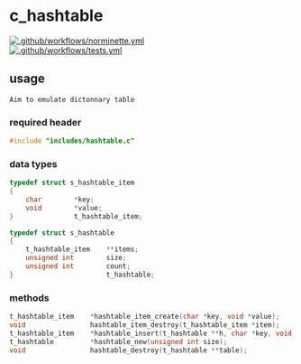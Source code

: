 # c_hashtable

[![.github/workflows/norminette.yml](https://github.com/c3b5aw/c_hashtable/actions/workflows/norminette.yml/badge.svg)](https://github.com/c3b5aw/c_hashtable/actions/workflows/norminette.yml) <br />
[![.github/workflows/tests.yml](https://github.com/c3b5aw/c_hashtable/actions/workflows/tests.yml/badge.svg)](https://github.com/c3b5aw/c_hashtable/actions/workflows/tests.yml) <br />

## usage

```text
Aim to emulate dictonnary table
```

### required header
```C
#include "includes/hashtable.c"
```

### data types
```C
typedef struct s_hashtable_item
{
	char		*key;
	void		*value;
}				t_hashtable_item;

typedef struct s_hashtable
{
	t_hashtable_item	**items;
	unsigned int		size;
	unsigned int		count;
}						t_hashtable;
```

### methods
```C
t_hashtable_item	*hashtable_item_create(char *key, void *value);
void				hashtable_item_destroy(t_hashtable_item *item);
t_hashtable_item	*hashtable_insert(t_hashtable **h, char *key, void *value);
t_hashtable			*hashtable_new(unsigned int size);
void				hashtable_destroy(t_hashtable **table);
```